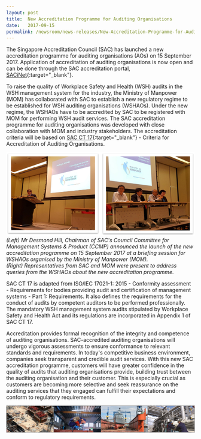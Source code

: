 ```yaml
---
layout: post
title:  New Accreditation Programme for Auditing Organisations
date:   2017-09-15
permalink: /newsroom/news-releases/New-Accreditation-Programme-for-Auditing-Organisations
---
```


The Singapore Accreditation Council (SAC) has launched a new accreditation programme for auditing organisations (AOs) on 15 September 2017. Application of accreditation of auditing organisations is now open and can be done through the SAC accreditation portal, [SACiNet](https://sacinet.enterprisesg.gov.sg/sac/forms/sacinet/sacinet-logon-external.form){:target="_blank"}.
 
To raise the quality of Workplace Safety and Health (WSH) audits in the WSH management system for the industry, the Ministry of Manpower (MOM) has collaborated with SAC to establish a new regulatory regime to be established for WSH auditing organisations (WSHAOs). Under the new regime, the WSHAOs have to be accredited by SAC to be registered with MOM for performing WSH audit services. The SAC accreditation programme for auditing organisations was developed with close collaboration with MOM and industry stakeholders. The accreditation criteria will be based on [SAC CT 17](/files/sac_documents/management_system_and_products_certification/CT%2017%201%20October%202018.pdf){:target="_blank"} - Criteria for Accreditation of Auditing Organisations.

![AOProgrammeLaunch2017](/images/press-release/photos/AOProgrammeLaunch2017.png)
_(Left) Mr Desmond Hill, Chairman of SAC's Council Committee for Management Systems & Product (CCMP) announced the launch of the new accreditation programme on 15 September 2017 at a briefing session for WSHAOs organised by the Ministry of Manpower (MOM).  
(Right) Representatives from SAC and MOM were present to address queries from the WSHAOs about the new accreditation programme._

SAC CT 17 is adapted from ISO/IEC 17021-1: 2015 - Conformity assessment - Requirements for bodies providing audit and certification of management systems - Part 1: Requirements. It also defines the requirements for the conduct of audits by competent auditors to be performed professionally. The mandatory WSH management system audits stipulated by Workplace Safety and Health Act and its regulations are incorporated in Appendix 1 of SAC CT 17.
 
Accreditation provides formal recognition of the integrity and competence of auditing organisations. SAC-accredited auditing organisations will undergo vigorous assessments to ensure conformance to relevant standards and requirements. In today's competitive business environment, companies seek transparent and credible audit services. With this new SAC accreditation programme, customers will have greater confidence in the quality of audits that auditing organisations provide, building trust between the auditing organisation and their customer. This is especially crucial as customers are becoming more selective and seek reassurance on the auditing services that they engaged can fulfill their expectations and conform to regulatory requirements.

![combineindustry](/images/press-release/photos/combineindustry.png)
